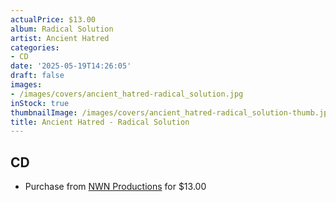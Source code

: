 ```yaml
---
actualPrice: $13.00
album: Radical Solution
artist: Ancient Hatred
categories:
- CD
date: '2025-05-19T14:26:05'
draft: false
images:
- /images/covers/ancient_hatred-radical_solution.jpg
inStock: true
thumbnailImage: /images/covers/ancient_hatred-radical_solution-thumb.jpg
title: Ancient Hatred - Radical Solution
---
```


## CD
* Purchase from [NWN Productions](http://shop.nwnprod.com/index.php?route=product/product&path=93&product_id=61502&sort=pd.name&order=ASC) for $13.00
